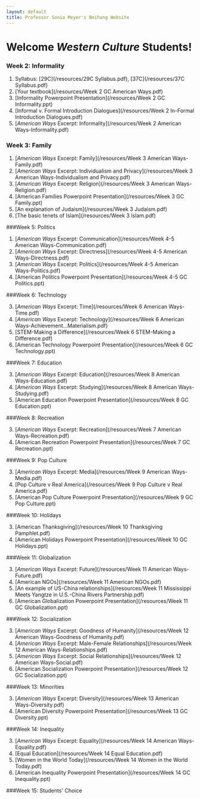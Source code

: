 ```yaml
---
layout: default
title: Professor Sonia Meyer's Beihang Website
---
```


# Welcome *Western Culture* Students!

<div class="week" id="week-2" markdown="1">

### Week 2: Informality

1. Syllabus: [29C](/resources/29C Syllabus.pdf), [37C](/resources/37C Syllabus.pdf)
2. [Your textbook](/resources/Week 2 GC American Ways.pdf)
3. [Informality Powerpoint Presentation](/resources/Week 2 GC Informality.ppt)
4. [Informal v. Formal Introduction Dialogues](/resources/Week 2 In-Formal Introduction Dialogues.pdf)
5. [*American Ways* Excerpt: Informality](/resources/Week 2 American Ways-Informality.pdf)

</div>

<div class="week" id="week-3" markdown="1">

### Week 3: Family

1. [*American Ways* Excerpt: Family](/resources/Week 3 American Ways-Family.pdf)
2. [*American Ways* Excerpt: Individualism and Privacy](/resources/Week 3 American Ways-Individualism and Privacy.pdf)
3. [*American Ways* Excerpt: Religion](/resources/Week 3 American Ways-Religion.pdf)
3. [American Families Powerpoint Presentation](/resources/Week 3 GC Family.ppt)
4. [An explanation of Judaism](/resources/Week 3 Judaism.pdf)
5. [The basic tenets of Islam](/resources/Week 3 Islam.pdf)

</div>

<div class="week" id="week-4and5" markdown="1">

###Week 5: Politics

1. [*American Ways* Excerpt: Communication](/resources/Week 4-5 American Ways-Communication.pdf)
2. [*American Ways* Excerpt: Directness](/resources/Week 4-5 American Ways-Directness.pdf)
3. [*American Ways* Excerpt: Politics](/resources/Week 4-5 American Ways-Politics.pdf)
4. [American Politics Powerpoint Presentation](/resources/Week 4-5 GC Politics.ppt)

</div>

<div class="week" id="week-6" markdown="1">

###Week 6: Technology

3. [*American Ways* Excerpt: Time](/resources/Week 6 American Ways-Time.pdf)
3. [*American Ways* Excerpt: Technology](/resources/Week 6 American Ways-Achievement…Materialism.pdf)
3. [STEM-Making a Difference](/resources/Week 6 STEM-Making a Difference.pdf)
4. [American Technology Powerpoint Presentation](/resources/Week 6 GC Technology.ppt)

</div>

<div class="week" id="week-8" markdown="1">

###Week 7: Education

3. [*American Ways* Excerpt: Education](/resources/Week 8 American Ways-Education.pdf)
3. [*American Ways* Excerpt: Studying](/resources/Week 8 American Ways-Studying.pdf)
4. [American Education Powerpoint Presentation](/resources/Week 8 GC Education.ppt)

</div>

<div class="week" id="week-7" markdown="1">

###Week 8: Recreation

3. [*American Ways* Excerpt: Recreation](/resources/Week 7 American Ways-Recreation.pdf)
4. [American Recreation Powerpoint Presentation](/resources/Week 7 GC Recreation.ppt)

</div>

<div class="week" id="week-9" markdown="1">

###Week 9: Pop Culture

3. [*American Ways* Excerpt: Media](/resources/Week 9 American Ways-Media.pdf)
3. [Pop Culture v Real America](/resources/Week 9 Pop Culture v Real America.pdf)
4. [American Pop Culture Powerpoint Presentation](/resources/Week 9 GC Pop Culture.ppt)

</div>

<div class="week" id="week-10" markdown="1">

###Week 10: Holidays

3. [American Thanksgiving](/resources/Week 10 Thanksgiving Pamphlet.pdf)
4. [American Holidays Powerpoint Presentation](/resources/Week 10 GC Holidays.ppt)

</div>

<div class="week" id="week-11" markdown="1">

###Week 11: Globalization

3. [*American Ways* Excerpt: Future](/resources/Week 11 American Ways-Future.pdf)
4. [American NGOs](/resources/Week 11 American NGOs.pdf)
3. [An example of US-China relationships](/resources/Week 11 Mississippi Meets Yangtze in U.S.-China Rivers Partnership.pdf)
4. [American Globalization Powerpoint Presentation](/resources/Week 11 GC Globalization.ppt)

</div>

<div class="week" id="week-12" markdown="1">

###Week 12: Socialization

3. [*American Ways* Excerpt: Goodness of Humanity](/resources/Week 12 American Ways-Goodness of Humanity.pdf)
3. [*American Ways* Excerpt: Male-Female Relationships](/resources/Week 12 American Ways-Relationships.pdf)
3. [*American Ways* Excerpt: Social Relationships](/resources/Week 12 American Ways-Social.pdf)
4. [American Socialization Powerpoint Presentation](/resources/Week 12 GC Socialization.ppt)

</div>

<div class="week" id="week-13" markdown="1">

###Week 13: Minorities

3. [*American Ways* Excerpt: Diversity](/resources/Week 13 American Ways-Diversity.pdf)
4. [American Diversity Powerpoint Presentation](/resources/Week 13 GC Diversity.ppt)

</div>

<div class="week" id="week-14" markdown="1">

###Week 14: Inequality

3. [*American Ways* Excerpt: Equality](/resources/Week 14 American Ways-Equality.pdf)
4. [Equal Education](/resources/Week 14 Equal Education.pdf)
4. [Women in the World Today](/resources/Week 14 Women in the World Today.pdf)
4. [American Inequality Powerpoint Presentation](/resources/Week 14 GC Inequality.ppt)

</div>

<div class="week" id="week-15" markdown="1">

###Week 15: Students' Choice

</div>